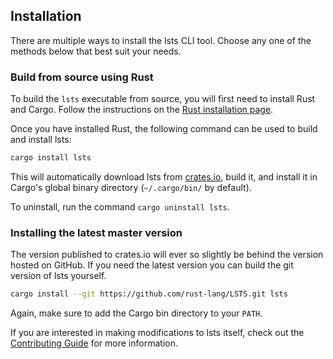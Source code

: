 ## Installation

There are multiple ways to install the lsts CLI tool.
Choose any one of the methods below that best suit your needs.

### Build from source using Rust

To build the `lsts` executable from source, you will first need to install Rust and Cargo.
Follow the instructions on the [Rust installation page].

Once you have installed Rust, the following command can be used to build and install lsts:

```sh
cargo install lsts
```

This will automatically download lsts from [crates.io], build it, and install it in Cargo's global binary directory (`~/.cargo/bin/` by default).

To uninstall, run the command `cargo uninstall lsts`.

[Rust installation page]: https://www.rust-lang.org/tools/install
[crates.io]: https://crates.io/

### Installing the latest master version

The version published to crates.io will ever so slightly be behind the version hosted on GitHub.
If you need the latest version you can build the git version of lsts yourself.

```sh
cargo install --git https://github.com/rust-lang/LSTS.git lsts
```

Again, make sure to add the Cargo bin directory to your `PATH`.

If you are interested in making modifications to lsts itself, check out the [Contributing Guide] for more information.

[Contributing Guide]: https://github.com/andrew-johnson-4/LSTS/blob/master/CONTRIBUTING.md
